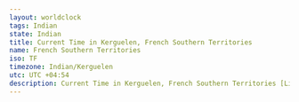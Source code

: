 ```yaml
---
layout: worldclock
tags: Indian
state: Indian
title: Current Time in Kerguelen, French Southern Territories
name: French Southern Territories
iso: TF
timezone: Indian/Kerguelen
utc: UTC +04:54
description: Current Time in Kerguelen, French Southern Territories [Live], Indian. Live update now time in Kerguelen, timezone Indian/Kerguelen, UTC +04:54, Country ISO code & Current Local Time.
---
```


